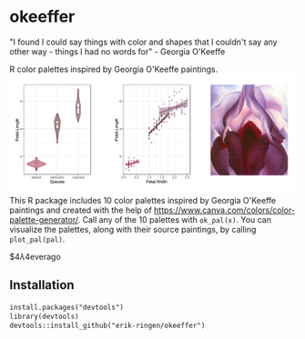 # okeeffer
"I found I could say things with color and shapes that I couldn't say any other way - things I had no words for" - Georgia O'Keeffe

R color palettes inspired by Georgia O'Keeffe paintings.
![okeeffer example](https://github.com/erik-ringen/okeeffer/blob/master/okeefer.png)
This R package includes 10 color palettes inspired by Georgia O'Keeffe paintings and created with the help of https://www.canva.com/colors/color-palette-generator/. Call any of the 10 palettes with ``ok_pal(x)``. You can visualize the palettes, along with their source paintings, by calling ``plot_pal(pal)``.

$$4\lambda 4$everago

## Installation
```
install.packages("devtools")
library(devtools)
devtools::install_github("erik-ringen/okeeffer")
```
